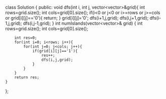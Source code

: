class Solution {
public:
    void dfs(int i, int j, vector<vector<char>>&grid){
        int rows=grid.size();
        int cols=grid[0].size();
        if(i<0 or j<0 or i>=rows or j>=cols or grid[i][j]=='0'){
            return;
        }
        grid[i][j]='0';
        dfs(i+1,j,grid);
        dfs(i,j+1,grid);
        dfs(i-1,j,grid);
        dfs(i,j-1,grid);
    }
    int numIslands(vector<vector<char>>& grid) {
        int rows=grid.size();
        int cols=grid[0].size();
        
        int res=0;
        for(int i=0; i<rows; i++){
            for(int j=0; j<cols; j++){
                if(grid[i][j]=='1'){
                    res++;
                    dfs(i,j,grid);
                }
            }
        }
        return res;
    }
};